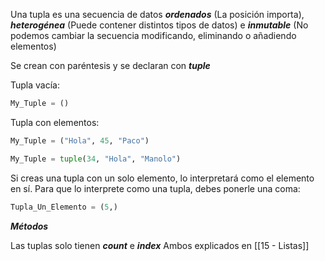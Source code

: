 
Una tupla es una secuencia de datos ***ordenados*** (La posición importa), ***heterogénea***  (Puede contener distintos tipos de datos) e ***inmutable*** (No podemos cambiar la secuencia modificando, eliminando o añadiendo elementos)

Se crean con paréntesis y se declaran con ***tuple***

Tupla vacía:

```python
My_Tuple = ()
```

Tupla con elementos:

```python
My_Tuple = ("Hola", 45, "Paco")
```

```python
My_Tuple = tuple(34, "Hola", "Manolo")
```

Si creas una tupla con un solo elemento, lo interpretará como el elemento en sí. Para que lo interprete como una tupla, debes ponerle una coma:

```python
Tupla_Un_Elemento = (5,)
```

***Métodos***

Las tuplas solo tienen ***count*** e ***index*** Ambos explicados en [[15 - Listas]]



